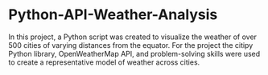 # Python-API-Weather-Analysis
In this project, a Python script was created to visualize the weather of over 500 cities of varying distances from the equator. For the project the citipy Python library,  OpenWeatherMap API, and problem-solving skills were used to create a representative model of weather across cities.
